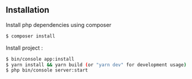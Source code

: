 
Installation
------------

Install php dependencies using composer
```bash
$ composer install
```

Install project :
```bash
$ bin/console app:install
$ yarn install && yarn build (or "yarn dev" for development usage)
$ php bin/console server:start
```